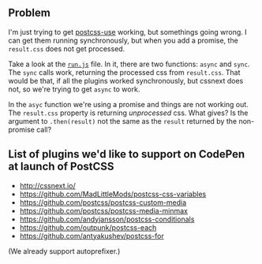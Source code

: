 ## Problem

I'm just trying to get [postcss-use](https://github.com/postcss/postcss-use)
working, but somethings going wrong.  I can get them running synchronously,
but when you add a promise, the `result.css` does not get processed.

Take a look at the
[`run.js`](https://github.com/chriscoyier/Testing-PostCSS-Use/blob/master/run.js)
file.  In it, there are two functions: `async` and `sync`.  The `sync` calls
work, returning the processed css from `result.css`.  That would be that, if all
the plugins worked synchronously, but cssnext does not, so we're trying to get
`async` to work.

In the `asyc` function we're using a promise and things are not working out.
The `result.css` property is returning _unprocessed_ css.  What gives?  Is the
argument to `.then(result)` not the same as the `result` returned by the
non-promise call?

## List of plugins we'd like to support on CodePen at launch of PostCSS

- http://cssnext.io/
- https://github.com/MadLittleMods/postcss-css-variables
- https://github.com/postcss/postcss-custom-media
- https://github.com/postcss/postcss-media-minmax
- https://github.com/andyjansson/postcss-conditionals
- https://github.com/outpunk/postcss-each
- https://github.com/antyakushev/postcss-for

(We already support autoprefixer.)

